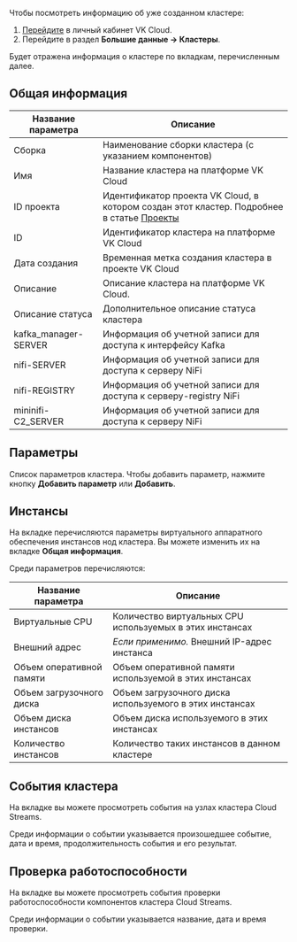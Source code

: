 Чтобы посмотреть информацию об уже созданном кластере:

1. [Перейдите](https://msk.cloud.vk.com/app/) в личный кабинет VK Cloud.
1. Перейдите в раздел **Большие данные → Кластеры**.

Будет отражена информация о кластере по вкладкам, перечисленным далее.

## Общая информация

| Название параметра | Описание |
| --- | --- |
| Сборка | Наименование сборки кластера (с указанием компонентов) |
| Имя | Название кластера на платформе VK Cloud |
| ID проекта | Идентификатор проекта VK Cloud, в котором создан этот кластер. Подробнее в статье [Проекты](/ru/tools-for-using-services/account/concepts/projects) |
| ID | Идентификатор кластера на платформе VK Cloud |
| Дата создания | Временная метка создания кластера в проекте VK Cloud |
| Описание | Описание кластера на платформе VK Cloud. |
| Описание статуса | Дополнительное описание статуса кластера |
| kafka_manager-SERVER | Информация об учетной записи для доступа к интерфейсу Kafka |
| nifi-SERVER | Информация об учетной записи для доступа к серверу NiFi |
| nifi-REGISTRY | Информация об учетной записи для доступа к серверу-registry NiFi |
| mininifi-C2_SERVER | Информация об учетной записи для доступа к серверу NiFi |

## Параметры

Список параметров кластера. Чтобы добавить параметр, нажмите кнопку **Добавить параметр** или **Добавить**.

## Инстансы

На вкладке перечисляются параметры виртуального аппаратного обеспечения инстансов нод кластера. Вы можете изменить их на вкладке **Общая информация**.

Среди параметров перечисляются:

| Название параметра | Описание |
| --- | --- |
| Виртуальные CPU | Количество виртуальных CPU используемых в этих инстансах |
| Внешний адрес | *Если применимо.* Внешний IP-адрес инстанса |
| Объем оперативной памяти | Объем оперативной памяти используемой в этих инстансах |
| Объем загрузочного диска | Объем загрузочного диска используемого в этих инстансах |
| Объем диска инстансов | Объем диска используемого в этих инстансах |
| Количество инстансов | Количество таких инстансов в данном кластере |

## События кластера

На вкладке вы можете просмотреть события на узлах кластера Cloud Streams.

Среди информации о событии указывается произошедшее событие, дата и время, продолжительность события и его результат.

## Проверка работоспособности

На вкладке вы можете просмотреть события проверки работоспособности компонентов кластера Cloud Streams.

Среди информации о событии указывается название, дата и время проверки.
